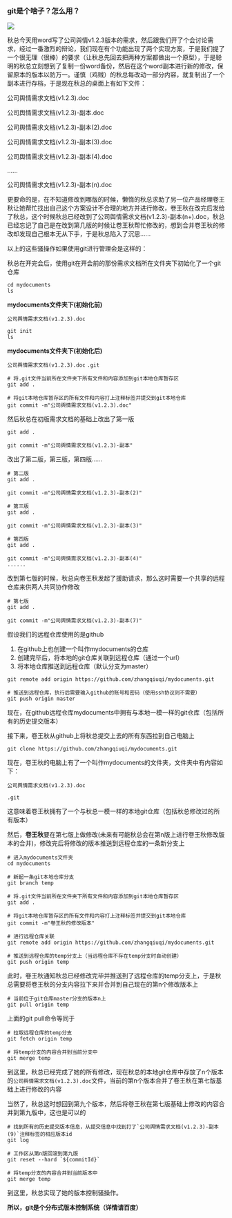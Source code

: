 ### git是个啥子？怎么用？

![](C:\Users\Administrator\Desktop\笔记\images\src=http___img2018.cnblogs.com_i-beta_1458513_202002_1458513-20200205133615849-552140910.png&refer=http___img2018.cnblogs.jpg)

秋总今天用word写了公司舆情v1.2.3版本的需求，然后跟我们开了个会讨论需求，经过一番激烈的辩论，我们现在有个功能出现了两个实现方案，于是我们提了一个很无理（很棒）的要求（让秋总先回去把两种方案都做出一个原型），于是聪明的秋总立刻想到了复制一份word备份，然后在这个word副本进行新的修改，保留原本的版本以防万一。谨慎（鸡贼）的秋总每改动一部分内容，就复制出了一个副本进行存档，于是现在秋总的桌面上有如下文件：

公司舆情需求文档(v1.2.3).doc

公司舆情需求文档(v1.2.3)-副本.doc

公司舆情需求文档(v1.2.3)-副本(2).doc

公司舆情需求文档(v1.2.3)-副本(3).doc

公司舆情需求文档(v1.2.3)-副本(4).doc

......

公司舆情需求文档(v1.2.3)-副本(n).doc

更要命的是，在不知道修改到哪版的时候，懒惰的秋总求助了另一位产品经理卷王秋让她帮忙找出自己这个方案设计不合理的地方并进行修改，卷王秋在改完后发给了秋总，这个时候秋总已经改到了公司舆情需求文档(v1.2.3)-副本(n+).doc，秋总已经忘记了自己是在改到第几版的时候让卷王秋帮忙修改的，想到合并卷王秋的修改却发现自己根本无从下手，于是秋总陷入了沉思......



以上的这些骚操作如果使用git进行管理会是这样的：

秋总在开完会后，使用git在开会前的那份需求文档所在文件夹下初始化了一个git仓库



```shell
cd mydocuments
ls
```

**mydocuments文件夹下(初始化前)**

`公司舆情需求文档(v1.2.3).doc`

```shell
git init
ls
```

**mydocuments文件夹下(初始化后)**

 `公司舆情需求文档(v1.2.3).doc`
`.git`

```shell
# 将.git文件当前所在文件夹下所有文件和内容添加到git本地仓库暂存区
git add .

# 将git本地仓库暂存区的所有文件和内容打上注释标签并提交到git本地仓库
git commit -m"公司舆情需求文档(v1.2.3).doc"
```

然后秋总在初版需求文档的基础上改出了第一版

```shell
git add .

git commit -m"公司舆情需求文档(v1.2.3)-副本"
```

改出了第二版，第三版，第四版......

```shell
# 第二版
git add .

git commit -m"公司舆情需求文档(v1.2.3)-副本(2)"

# 第三版
git add .

git commit -m"公司舆情需求文档(v1.2.3)-副本(3)"

# 第四版
git add .

git commit -m"公司舆情需求文档(v1.2.3)-副本(4)"
......

```

改到第七版的时候，秋总向卷王秋发起了援助请求，那么这时需要一个共享的远程仓库来供两人共同协作修改

```shell
# 第七版
git add .

git commit -m"公司舆情需求文档(v1.2.3)-副本(7)"
```

假设我们的远程仓库使用的是github

1. 在github上也创建一个叫作mydocuments的仓库
2. 创建完毕后，将本地的git仓库关联到远程仓库（通过一个url）
3. 将本地仓库推送到远程仓库（默认分支为master）

```shell
git remote add origin https://github.com/zhangqiuqi/mydocuments.git

# 推送到远程仓库，执行后需要输入github的账号和密码（使用ssh协议则不需要）
git push origin master
```

现在，在github远程仓库mydocuments中拥有与本地一模一样的git仓库（包括所有的历史提交版本）



接下来，卷王秋从github上将秋总提交上去的所有东西拉到自己电脑上

```shell
git clone https://github.com/zhangqiuqi/mydocuments.git
```

现在，卷王秋的电脑上有了一个叫作mydocuments的文件夹，文件夹中有内容如下：

`公司舆情需求文档(v1.2.3).doc`

`.git`

这意味着卷王秋拥有了一个与秋总一模一样的本地git仓库（包括秋总修改过的所有版本）

然后，**卷王秋**要在第七版上做修改(未来有可能秋总会在第n版上进行卷王秋修改版本的合并)，修改完后将修改的版本推送到远程仓库的一条新分支上

```shell
# 进入mydocuments文件夹
cd mydocuments

# 新起一条git本地仓库分支
git branch temp

# 将.git文件当前所在文件夹下所有文件和内容添加到git本地仓库暂存区
git add .

# 将git本地仓库暂存区的所有文件和内容打上注释标签并提交到git本地仓库
git commit -m"卷王秋的修改版本"

# 进行远程仓库关联
git remote add origin https://github.com/zhangqiuqi/mydocuments.git

# 推送到远程仓库的temp分支上（当远程仓库不存在temp分支时自动创建）
git push origin temp
```

此时，卷王秋通知秋总已经修改完毕并推送到了远程仓库的temp分支上，于是秋总需要将卷王秋的分支内容拉下来并合并到自己现在的第n个修改版本上

```shell
# 当前位于git仓库master分支的版本n上
git pull origin temp
```

上面的git pull命令等同于

```shell
# 拉取远程仓库的temp分支
git fetch origin temp

# 将temp分支的内容合并到当前分支中
git merge temp
```

到这里，秋总已经完成了她的所有修改，现在秋总的本地git仓库中存放了n个版本的`公司舆情需求文档(v1.2.3).doc`文件，当前的第n个版本合并了卷王秋在第七版基础上进行修改的内容



当然了，秋总这时想回到第九个版本，然后将卷王秋在第七版基础上修改的内容合并到第九版中，这也是可以的

```shell
# 找到所有的历史提交版本信息，从提交信息中找到打了`公司舆情需求文档(v1.2.3)-副本(9)`注释标签的相应版本id
git log

# 工作区从第n版回滚到第九版 
git reset --hard `${commitId}`

# 将temp分支的内容合并到当前版本中
git merge temp
```

到这里，秋总实现了她的版本控制骚操作。



**所以，git是个分布式版本控制系统（详情请百度）**







